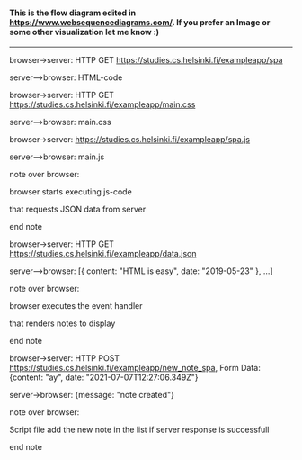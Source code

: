  #### This is the flow diagram edited in https://www.websequencediagrams.com/. If you prefer an Image or some other visualization let me know :)

___________________________________________________________________________

browser->server: HTTP GET https://studies.cs.helsinki.fi/exampleapp/spa

server-->browser: HTML-code

browser->server: HTTP GET https://studies.cs.helsinki.fi/exampleapp/main.css

server-->browser: main.css

browser->server: https://studies.cs.helsinki.fi/exampleapp/spa.js

server-->browser: main.js

note over browser:

browser starts executing js-code

that requests JSON data from server 

end note

browser->server: HTTP GET https://studies.cs.helsinki.fi/exampleapp/data.json

server-->browser: [{ content: "HTML is easy", date: "2019-05-23" }, ...]




note over browser:

browser executes the event handler

that renders notes to display

end note



browser->server: HTTP POST https://studies.cs.helsinki.fi/exampleapp/new_note_spa, Form Data: {content: "ay", date: "2021-07-07T12:27:06.349Z"}

server->browser: {message: "note created"}

note over browser:

Script file add the new note in the list if server response is successfull

end note